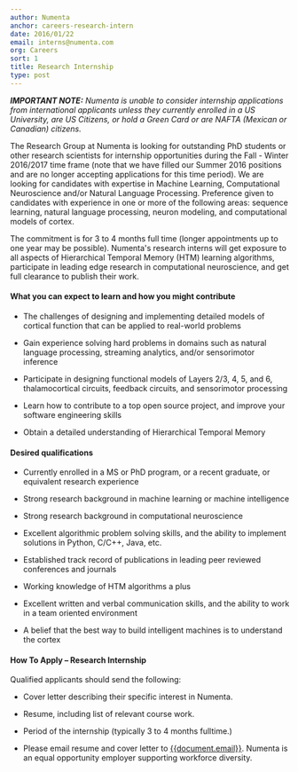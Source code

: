 ```yaml
---
author: Numenta
anchor: careers-research-intern
date: 2016/01/22
email: interns@numenta.com
org: Careers
sort: 1
title: Research Internship
type: post
---
```


***IMPORTANT NOTE:*** *Numenta is unable to consider internship applications
from international applicants unless they currently enrolled in a US University,
are US Citizens, or hold a Green Card or are NAFTA (Mexican or Canadian)
citizens.*

The Research Group at Numenta is looking for outstanding PhD students or other
research scientists for internship opportunities during the Fall - Winter
2016/2017 time frame (note that we have filled our Summer 2016 positions and are
no longer accepting applications for this time period). We are looking for
candidates with expertise in Machine Learning, Computational Neuroscience and/or
Natural Language Processing. Preference given to candidates with experience in
one or more of the following areas: sequence learning, natural language
processing, neuron modeling, and computational models of cortex.

The commitment is for 3 to 4 months full time (longer appointments up to one
year may be possible). Numenta's research interns will get exposure to all
aspects of Hierarchical Temporal Memory (HTM) learning algorithms, participate
in leading edge research in computational neuroscience, and get full clearance
to publish their work.


#### What you can expect to learn and how you might contribute

* The challenges of designing and implementing detailed models of cortical
  function that can be applied to real-world problems

* Gain experience solving hard problems in domains such as natural language
  processing, streaming analytics, and/or sensorimotor inference

* Participate in designing functional models of Layers 2/3, 4, 5, and 6,
  thalamocortical circuits, feedback circuits, and sensorimotor processing

* Learn how to contribute to a top open source project, and improve your
  software engineering skills

* Obtain a detailed understanding of Hierarchical Temporal Memory


#### Desired qualifications

* Currently enrolled in a MS or PhD program, or a recent graduate, or equivalent
  research experience

* Strong research background in machine learning or machine intelligence

* Strong research background in computational neuroscience

* Excellent algorithmic problem solving skills, and the ability to implement
  solutions in Python, C/C++, Java, etc.

* Established track record of publications in leading peer reviewed conferences
  and journals

* Working knowledge of HTM algorithms a plus

* Excellent written and verbal communication skills, and the ability to work in
  a team oriented environment

* A belief that the best way to build intelligent machines is to understand the
  cortex


#### How To Apply – Research Internship

Qualified applicants should send the following:

* Cover letter describing their specific interest in Numenta.

* Resume, including list of relevant course work.

* Period of the internship (typically 3 to 4 months fulltime.)

* Please email resume and cover letter to <t render="hbs">
  [{{document.email}}](mailto:{{document.email}})</t>. Numenta is an equal
  opportunity employer supporting workforce diversity.
